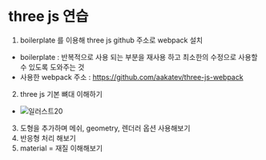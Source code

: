 # three js 연습 

1. boilerplate 를 이용해 three js github 주소로 webpack 설치
  - boilerplate : 반복적으로 사용 되는 부분을 재사용 하고 최소한의 수정으로 사용할 수 있도록 도와주는 것 
  - 사용한 webpack 주소 : https://github.com/aakatev/three-js-webpack
2. three js 기본 뼈대 이해하기  
  -  ![일러스트20](https://github.com/logidell/three_js_study_a/assets/110290521/0d5750ff-0de1-48b0-9500-a209ddc606f4)
3. 도형을 추가하며 메쉬, geometry, 렌더러 옵션 사용해보기 
4. 반응형 처리 해보기 
5. material = 재질 이해해보기 

